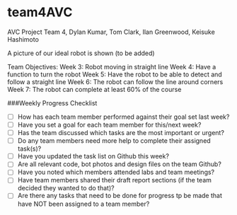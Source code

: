 # team4AVC
AVC Project Team 4, Dylan Kumar, Tom Clark, Ilan Greenwood, Keisuke Hashimoto

A picture of our ideal robot is shown (to be added)


Team Objectives: 
Week 3: Robot moving in straight line
Week 4: Have a function to turn the robot
Week 5: Have the robot to be able to detect and follow a straight line
Week 6: The robot can follow the line around corners
Week 7: The robot can complete at least 60% of the course


###Weekly Progress Checklist
- [ ] How has each team member performed against their goal set last week?
- [ ] Have you set a goal for each team member for this/next week?
- [ ] Has the team discussed which tasks are the most important or urgent?
- [ ] Do any team members need more help to complete their assigned task(s)?
- [ ] Have you updated the task list on Github this week?
- [ ] Are all relevant code, bot photos and design files on the team Github?
- [ ] Have you noted which members attended labs and team meetings?
- [ ] Have team members shared their draft report sections (if the team decided they wanted to do that)?
- [ ] Are there any tasks that need to be done for progress tp be made that have NOT been assigned to a team member?
